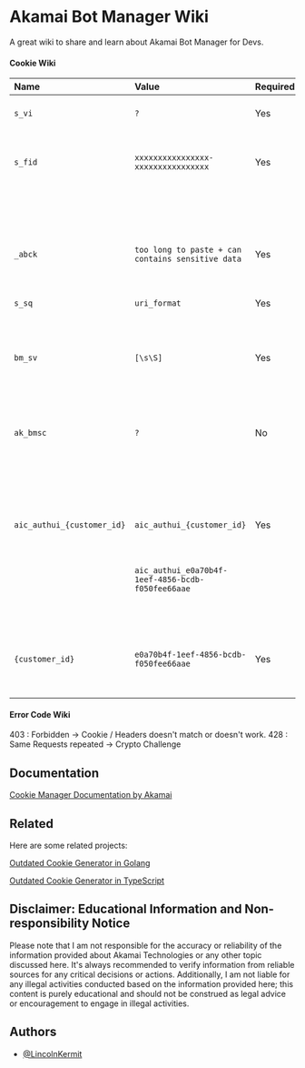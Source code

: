 
# Akamai Bot Manager Wiki

A great wiki to share and learn about Akamai Bot Manager for Devs.





#### Cookie Wiki
| Name           | Value                                             | Required | Description                                                                                       |
| :------------- | :------------------------------------------------ | :------- | :------------------------------------------------------------------------------------------------ |
| `s_vi`         | `?`                                               | Yes      | Akamai cookie, used to identify unique visitors, with an ID and timestamp                         |
| `s_fid`        | `xxxxxxxxxxxxxxxx-xxxxxxxxxxxxxxxx`               | Yes      | This cookie name is associated with the analytics service provided by Adobe's Site Catalyst       |
|                |                                                   |          | product suite, containing a randomly generated, unique id.                                          |
| `_abck`        | `too long to paste + can contains sensitive data` | Yes      | This cookie is used to know information about the computer and prove it is a real browser.        |
| `s_sq`         | `uri_format`                                      | Yes      | This cookie is necessary to track the URL of the page the user was on during requests.            |
| `bm_sv`        | `[\s\S]`                                          | Yes      | Cookie used by Akamai Bot Manager to differentiate between human-generated and bot-generated      |
|                |                                                   |          | web requests.                                                                                     |
| `ak_bmsc`      | `?`                                               | No       | Cookie used to optimize performance and improve user experience on Akamai websites. Not required  |
|                |                                                   |          | for login but recommended not to delete.                                                           |
| `aic_authui_{customer_id}` | `aic_authui_{customer_id}`        | Yes      | Unique identifier for the authentication session, where `{customer_id}` is replaced with the     |
|                | `aic_authui_e0a70b4f-1eef-4856-bcdb-f050fee66aae`  |          | specific customer ID. Either this or the corresponding `{customer_id}` cookie is required for    |
|                |                                                   |          | login; deleting both will result in login failure.                                                 |
| `{customer_id}` | `e0a70b4f-1eef-4856-bcdb-f050fee66aae`          | Yes      | Unique identifier for the authentication session, typically used with `aic_authui_{customer_id}`  |
|                |                                                   |          | to validate login sessions.                                                                       |


#### Error Code Wiki

403 : Forbidden -> Cookie / Headers doesn't match or doesn't work.
428 : Same Requests repeated -> Crypto Challenge 



## Documentation

[Cookie Manager Documentation by Akamai](https://techdocs.akamai.com/identity-cloud/docs/hosted-login-cookies-and-local-storage-1)




## Related

Here are some related projects:

[Outdated Cookie Generator in Golang](https://github.com/i7solar/Akamai)

[Outdated Cookie Generator in TypeScript](https://github.com/zedd3v/abck)



## Disclaimer: Educational Information and Non-responsibility Notice

Please note that I am not responsible for the accuracy or reliability of the information provided about Akamai Technologies or any other topic discussed here. It's always recommended to verify information from reliable sources for any critical decisions or actions. Additionally, I am not liable for any illegal activities conducted based on the information provided here; this content is purely educational and should not be construed as legal advice or encouragement to engage in illegal activities.
## Authors

- [@LincolnKermit](https://www.github.com/LincolnKermit)

